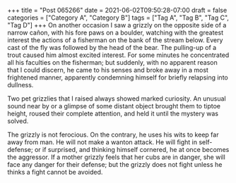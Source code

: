 +++
title = "Post 065266"
date = 2021-06-02T09:50:28-07:00
draft = false
categories = ["Category A", "Category B"]
tags = ["Tag A", "Tag B", "Tag C", "Tag D"]
+++
On another occasion I saw a grizzly on the opposite side of a narrow cañon, with his fore paws on a boulder, watching with the greatest interest the actions of a fisherman on the bank of the stream below. Every cast of the fly was followed by the head of the bear. The pulling-up of a trout caused him almost excited interest. For some minutes he concentrated all his faculties on the fisherman; but suddenly, with no apparent reason that I could discern, he came to his senses and broke away in a most frightened manner, apparently condemning himself for briefly relapsing into dullness.

Two pet grizzlies that I raised always showed marked curiosity. An unusual sound near by or a glimpse of some distant object brought them to tiptoe height, roused their complete attention, and held it until the mystery was solved.

The grizzly is not ferocious. On the contrary, he uses his wits to keep far away from man. He will not make a wanton attack. He will fight in self-defense; or if surprised, and thinking himself cornered, he at once becomes the aggressor. If a mother grizzly feels that her cubs are in danger, she will face any danger for their defense; but the grizzly does not fight unless he thinks a fight cannot be avoided.

